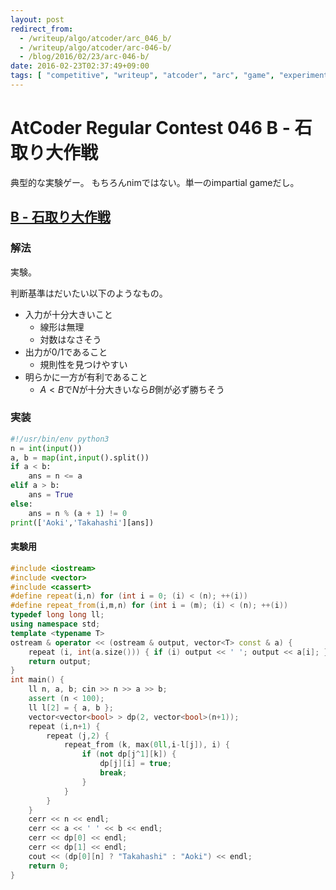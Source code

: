 ```yaml
---
layout: post
redirect_from:
  - /writeup/algo/atcoder/arc_046_b/
  - /writeup/algo/atcoder/arc-046-b/
  - /blog/2016/02/23/arc-046-b/
date: 2016-02-23T02:37:49+09:00
tags: [ "competitive", "writeup", "atcoder", "arc", "game", "experiment", "typical-problem" ]
---
```


# AtCoder Regular Contest 046 B - 石取り大作戦

典型的な実験ゲー。
もちろんnimではない。単一のimpartial gameだし。

## [B - 石取り大作戦](https://beta.atcoder.jp/contests/arc046/tasks/arc046_b)

### 解法

実験。

判断基準はだいたい以下のようなもの。

-   入力が十分大きいこと
    -   線形は無理
    -   対数はなさそう
-   出力が0/1であること
    -   規則性を見つけやすい
-   明らかに一方が有利であること
    -   $A \lt B$で$N$が十分大きいなら$B$側が必ず勝ちそう

### 実装

``` python
#!/usr/bin/env python3
n = int(input())
a, b = map(int,input().split())
if a < b:
    ans = n <= a
elif a > b:
    ans = True
else:
    ans = n % (a + 1) != 0
print(['Aoki','Takahashi'][ans])
```

#### 実験用

``` c++
#include <iostream>
#include <vector>
#include <cassert>
#define repeat(i,n) for (int i = 0; (i) < (n); ++(i))
#define repeat_from(i,m,n) for (int i = (m); (i) < (n); ++(i))
typedef long long ll;
using namespace std;
template <typename T>
ostream & operator << (ostream & output, vector<T> const & a) {
    repeat (i, int(a.size())) { if (i) output << ' '; output << a[i]; }
    return output;
}
int main() {
    ll n, a, b; cin >> n >> a >> b;
    assert (n < 100);
    ll l[2] = { a, b };
    vector<vector<bool> > dp(2, vector<bool>(n+1));
    repeat (i,n+1) {
        repeat (j,2) {
            repeat_from (k, max(0ll,i-l[j]), i) {
                if (not dp[j^1][k]) {
                    dp[j][i] = true;
                    break;
                }
            }
        }
    }
    cerr << n << endl;
    cerr << a << ' ' << b << endl;
    cerr << dp[0] << endl;
    cerr << dp[1] << endl;
    cout << (dp[0][n] ? "Takahashi" : "Aoki") << endl;
    return 0;
}
```
